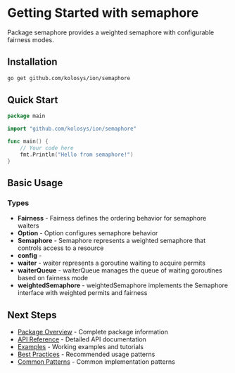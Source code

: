 # Getting Started with semaphore

Package semaphore provides a weighted semaphore with configurable fairness modes.


## Installation

```bash
go get github.com/kolosys/ion/semaphore
```

## Quick Start

```go
package main

import "github.com/kolosys/ion/semaphore"

func main() {
    // Your code here
    fmt.Println("Hello from semaphore!")
}
```

## Basic Usage
### Types
- **Fairness** - Fairness defines the ordering behavior for semaphore waiters
- **Option** - Option configures semaphore behavior
- **Semaphore** - Semaphore represents a weighted semaphore that controls access to a resource
- **config** - 
- **waiter** - waiter represents a goroutine waiting to acquire permits
- **waiterQueue** - waiterQueue manages the queue of waiting goroutines based on fairness mode
- **weightedSemaphore** - weightedSemaphore implements the Semaphore interface with weighted permits and fairness

## Next Steps

- [Package Overview](../packages/semaphore.md) - Complete package information
- [API Reference](../api-reference/semaphore.md) - Detailed API documentation
- [Examples](../examples/semaphore/README.md) - Working examples and tutorials  
- [Best Practices](../guides/semaphore/best-practices.md) - Recommended usage patterns
- [Common Patterns](../guides/semaphore/patterns.md) - Common implementation patterns
